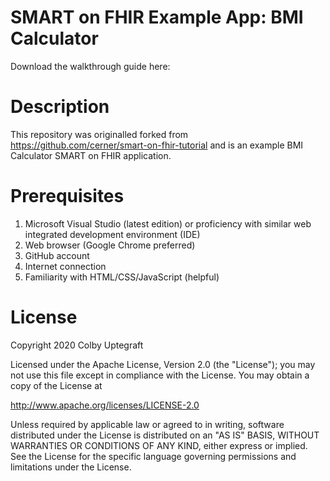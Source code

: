 # SMART on FHIR Example App: BMI Calculator
Download the walkthrough guide here: <insert link to walkthrough guide>

# Description
This repository was originalled forked from https://github.com/cerner/smart-on-fhir-tutorial and is an example BMI Calculator SMART on FHIR application.

# Prerequisites
1) Microsoft Visual Studio (latest edition) or proficiency with similar web integrated development environment (IDE) 
2) Web browser (Google Chrome preferred)
3) GitHub account
4) Internet connection
5) Familiarity with HTML/CSS/JavaScript (helpful)

# License
Copyright 2020 Colby Uptegraft

Licensed under the Apache License, Version 2.0 (the "License"); you may not use this file except in compliance with the License. You may obtain a copy of the License at

http://www.apache.org/licenses/LICENSE-2.0

Unless required by applicable law or agreed to in writing, software distributed under the License is distributed on an "AS IS" BASIS, WITHOUT WARRANTIES OR CONDITIONS OF ANY KIND, either express or implied. See the License for the specific language governing permissions and limitations under the License.
